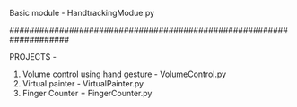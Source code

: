 Basic module - HandtrackingModue.py

####################################################################

PROJECTS -
1. Volume control using hand gesture - VolumeControl.py
2. Virtual painter - VirtualPainter.py
3. Finger Counter = FingerCounter.py
